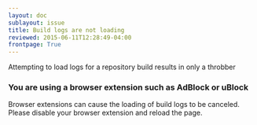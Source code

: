 ```yaml
---
layout: doc
sublayout: issue
title: Build logs are not loading
reviewed: 2015-06-11T12:28:49-04:00
frontpage: True
---
```


Attempting to load logs for a repository build results in only a throbber

### You are using a browser extension such as AdBlock or uBlock

Browser extensions can cause the loading of build logs to be canceled. Please disable your browser
extension and reload the page.